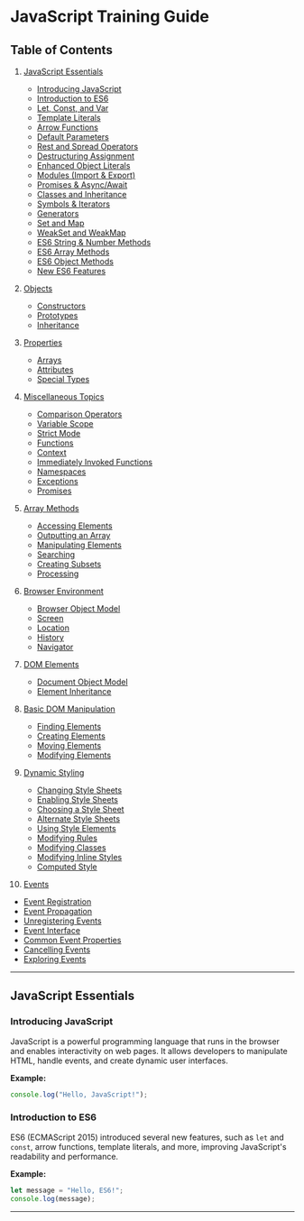 # JavaScript Training Guide

## Table of Contents

1. [JavaScript Essentials](#javascript-essentials)
   - [Introducing JavaScript](#introducing-javascript)
   - [Introduction to ES6](#introduction-to-es6)
   - [Let, Const, and Var](#let-const-and-var)
   - [Template Literals](#template-literals)
   - [Arrow Functions](#arrow-functions)
   - [Default Parameters](#default-parameters)
   - [Rest and Spread Operators](#rest-and-spread-operators)
   - [Destructuring Assignment](#destructuring-assignment)
   - [Enhanced Object Literals](#enhanced-object-literals)
   - [Modules (Import & Export)](#modules-import--export)
   - [Promises & Async/Await](#promises--asyncawait)
   - [Classes and Inheritance](#classes-and-inheritance)
   - [Symbols & Iterators](#symbols--iterators)
   - [Generators](#generators)
   - [Set and Map](#set-and-map)
   - [WeakSet and WeakMap](#weakset-and-weakmap)
   - [ES6 String & Number Methods](#es6-string--number-methods)
   - [ES6 Array Methods](#es6-array-methods)
   - [ES6 Object Methods](#es6-object-methods)
   - [New ES6 Features](#new-es6-features)

2. [Objects](#objects)
   - [Constructors](#constructors)
   - [Prototypes](#prototypes)
   - [Inheritance](#inheritance)

3. [Properties](#properties)
   - [Arrays](#arrays)
   - [Attributes](#attributes)
   - [Special Types](#special-types)

4. [Miscellaneous Topics](#miscellaneous-topics)
   - [Comparison Operators](#comparison-operators)
   - [Variable Scope](#variable-scope)
   - [Strict Mode](#strict-mode)
   - [Functions](#functions)
   - [Context](#context)
   - [Immediately Invoked Functions](#immediately-invoked-functions)
   - [Namespaces](#namespaces)
   - [Exceptions](#exceptions)
   - [Promises](#promises)

5. [Array Methods](#array-methods)
   - [Accessing Elements](#accessing-elements)
   - [Outputting an Array](#outputting-an-array)
   - [Manipulating Elements](#manipulating-elements)
   - [Searching](#searching)
   - [Creating Subsets](#creating-subsets)
   - [Processing](#processing)

6. [Browser Environment](#browser-environment)
   - [Browser Object Model](#browser-object-model)
   - [Screen](#screen)
   - [Location](#location)
   - [History](#history)
   - [Navigator](#navigator)

7. [DOM Elements](#dom-elements)
   - [Document Object Model](#document-object-model)
   - [Element Inheritance](#element-inheritance)

8. [Basic DOM Manipulation](#basic-dom-manipulation)
   - [Finding Elements](#finding-elements)
   - [Creating Elements](#creating-elements)
   - [Moving Elements](#moving-elements)
   - [Modifying Elements](#modifying-elements)

9. [Dynamic Styling](#dynamic-styling)
   - [Changing Style Sheets](#changing-style-sheets)
   - [Enabling Style Sheets](#enabling-style-sheets)
   - [Choosing a Style Sheet](#choosing-a-style-sheet)
   - [Alternate Style Sheets](#alternate-style-sheets)
   - [Using Style Elements](#using-style-elements)
   - [Modifying Rules](#modifying-rules)
   - [Modifying Classes](#modifying-classes)
   - [Modifying Inline Styles](#modifying-inline-styles)
   - [Computed Style](#computed-style)

10. [Events](#events)
   - [Event Registration](#event-registration)
   - [Event Propagation](#event-propagation)
   - [Unregistering Events](#unregistering-events)
   - [Event Interface](#event-interface)
   - [Common Event Properties](#common-event-properties)
   - [Cancelling Events](#cancelling-events)
   - [Exploring Events](#exploring-events)

---

## JavaScript Essentials

### Introducing JavaScript
JavaScript is a powerful programming language that runs in the browser and enables interactivity on web pages. It allows developers to manipulate HTML, handle events, and create dynamic user interfaces.

**Example:**
```javascript
console.log("Hello, JavaScript!");
```

### Introduction to ES6
ES6 (ECMAScript 2015) introduced several new features, such as `let` and `const`, arrow functions, template literals, and more, improving JavaScript's readability and performance.

**Example:**
```javascript
let message = "Hello, ES6!";
console.log(message);
```

---

 

